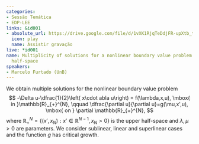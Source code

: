 ```yaml
---
categories:
- Sessão Temática
- EDP-LEE
links: &id001
- absolute_url: https://drive.google.com/file/d/1vXK1RjqTeDdjFR-upXtb_tPp_mkphl4k/view?usp=sharing
  icon: play
  name: Assistir gravação
live: *id001
name: Multiplicity of solutions for a nonlinear boundary value problem in the upper
  half-space
speakers:
- Marcelo Furtado (UnB)
---
```


We obtain multiple solutions for the nonlinear boundary value problem $$ -\Delta u-\dfrac{1}{2}\left(  x\cdot
abla u\right)  = f(\lambda,x,u), \mbox{ in }\mathbb{R}_{+}^{N}, \qquad \dfrac{\partial u}{\partial
u}=g(\mu,x',u), \mbox{ on } \partial \mathbb{R}_{+}^{N}, $$ where $\mathbb{R}^N_+ = \{(x',x_N) : x' \in \mathbb{R}^{N-1},\,x_N>0 \}$ is the upper half-space and $\lambda,\,\mu>0$ are parameters. We consider sublinear, linear and superlinear cases and the function $g$ has critical growth.